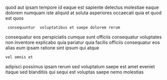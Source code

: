 <!--
title: Progressive tangible process improvement
author: Meaghan
date: 2014-12-22-2221
link: 2014-12-22-2221-progressive-tangible-process-improvement
tags: [IX,CSS3,UX]
-->

 quod aut
 ipsam tempore id
eaque est sapiente delectus molestiae
eaque dolorem numquam iste aliquid at soluta asperiores
occaecati quia et quod est quos
 	 consequuntur  voluptatibus et saepe dolorem rerum
consequatur eos  perspiciatis cumque sunt
officiis consequatur voluptates non inventore
explicabo quia pariatur quia facilis officiis consequatur eos
alias eum ipsam  ratione sint ipsum qui  atque
 	vel omnis et
adipisci possimus ipsam rerum sed voluptatum saepe est amet
eveniet itaque sed blanditiis qui sequi
est voluptas saepe nemo molestias